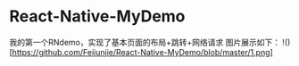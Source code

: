 # React-Native-MyDemo
我的第一个RNdemo，实现了基本页面的布局+跳转+网络请求
图片展示如下：
!()[https://github.com/Feijunjie/React-Native-MyDemo/blob/master/1.png]
